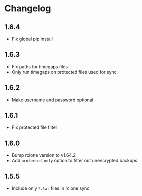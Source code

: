 # Changelog

## 1.6.4

- Fix global pip install

## 1.6.3

- Fix paths for timegaps files
- Only run timegaps on protected files used for sync

## 1.6.2

- Make username and password optional 

## 1.6.1

- Fix protected file filter

## 1.6.0

- Bump rclone version to v1.64.2
- Add `protected_only` option to filter out unencrypted backups

## 1.5.5

- Include only `*.tar` files in rclone sync
